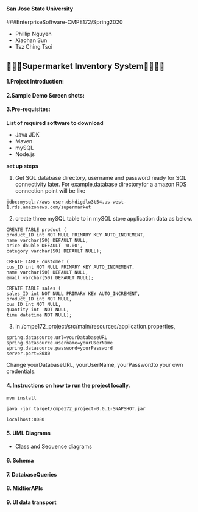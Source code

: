 #### San Jose State University
###EnterpriseSoftware-CMPE172/Spring2020

 - Phillip Nguyen
 - Xiaohan Sun
 - Tsz Ching Tsoi


## :banana::green_apple::peach:Supermarket Inventory System:strawberry::grapes::lemon::orange: 

#### **1.Project Introduction:**

#### **2.Sample Demo Screen shots:**

#### **3.Pre-requisites:**

__List of required software to download__
   - Java JDK
   - Maven
   - mySQL
   - Node.js

__set up steps__
 
 1. Get SQL database directory, username and password ready for SQL connectivity later. 
For example,database directoryfor a amazon RDS connection point will be like
```
jdbc:mysql://aws-user.dshdigdlw3t54.us-west-1.rds.amazonaws.com/supermarket
```

 2. create three mySQL table to in mySQL store application data as below.
   
```
CREATE TABLE product (
product_ID int NOT NULL PRIMARY KEY AUTO_INCREMENT, 
name varchar(50) DEFAULT NULL,
price double DEFAULT '0.00', 
category varchar(50) DEFAULT NULL);

CREATE TABLE customer (
cus_ID int NOT NULL PRIMARY KEY AUTO_INCREMENT, 
name varchar(50) DEFAULT NULL,
email varchar(50) DEFAULT NULL);

CREATE TABLE sales (
sales_ID int NOT NULL PRIMARY KEY AUTO_INCREMENT, 
product_ID int NOT NULL,
cus_ID int NOT NULL,
quantity int  NOT NULL,
time datetime NOT NULL);
```
 3. In /cmpe172_project/src/main/resources/application.properties, 
```
spring.datasource.url=yourDatabaseURL
spring.datasource.username=yourUserName
spring.datasource.password=yourPassword
server.port=8080
```
 Change yourDatabaseURL, yourUserName, yourPasswordto your own credentials.

#### **4. Instructions on how to run the project locally.**

```mvn install```

```java -jar target/cmpe172_project-0.0.1-SNAPSHOT.jar```

```localhost:8080```

#### **5. UML Diagrams**
 - Class and Sequence diagrams

#### **6. Schema**

#### **7. DatabaseQueries**

#### **8. MidtierAPIs**

#### **9. UI data transport**
